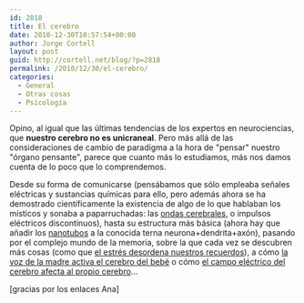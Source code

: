 ```yaml
---
id: 2818
title: El cerebro
date: 2010-12-30T10:57:54+00:00
author: Jorge Cortell
layout: post
guid: http://cortell.net/blog/?p=2818
permalink: /2010/12/30/el-cerebro/
categories:
  - General
  - Otras cosas
  - Psicología
---
```

Opino, al igual que las últimas tendencias de los expertos en neurociencias, que **nuestro cerebro no es unicraneal**. Pero más allá de las consideraciones de cambio de paradigma a la hora de "pensar" nuestro "órgano pensante", parece que cuanto más lo estudiamos, más nos damos cuenta de lo poco que lo comprendemos.

Desde su forma de comunicarse (pensábamos que sólo empleaba señales eléctricas y sustancias químicas para ello, pero además ahora se ha demostrado científicamente la existencia de algo de lo que hablaban los místicos y sonaba a paparruchadas: las <a title="http://lacomunidad.elpais.com/apuntes-cientificos-desde-el-mit/2010/10/16/tus-neuronas-se-comunican-con-senales-electricas-quimicas-y" href="http://lacomunidad.elpais.com/apuntes-cientificos-desde-el-mit/2010/10/16/tus-neuronas-se-comunican-con-senales-electricas-quimicas-y" target="_blank">ondas cerebrales</a>, o impulsos eléctricos discontinuos), hasta su estructura más básica (ahora hay que añadir los <a title="http://m.tendencias21.net/Las-celulas-se-comunican-a-distancia-a-traves-de-nanotubos_a4875.html" href="http://m.tendencias21.net/Las-celulas-se-comunican-a-distancia-a-traves-de-nanotubos_a4875.html" target="_blank">nanotubos</a> a la conocida terna neurona+dendrita+axón), pasando por el complejo mundo de la memoria, sobre la que cada vez se descubren más cosas (como que <a title="http://www.elmundo.es/elmundosalud/2010/12/21/neurociencia/1292959791.html" href="http://www.elmundo.es/elmundosalud/2010/12/21/neurociencia/1292959791.html" target="_blank">el estrés desordena nuestros recuerdos</a>), a cómo <a title="http://www.tendencias21.net/notes/La-voz-de-la-madre-activa-el-cerebro-de-los-bebes-recien-nacidos_b2563447.html" href="http://www.tendencias21.net/notes/La-voz-de-la-madre-activa-el-cerebro-de-los-bebes-recien-nacidos_b2563447.html" target="_blank">la voz de la madre activa el cerebro del bebé</a> o cómo <a title="http://cesartomelopez.blogspot.com/2010/12/como-el-campo-electrico-del-cerebro.html?utm_source=feedburner&utm_medium=feed&utm_campaign=Feed%3A+ExperientiaDocet+%28Experientia+docet%29" href="http://cesartomelopez.blogspot.com/2010/12/como-el-campo-electrico-del-cerebro.html?utm_source=feedburner&utm_medium=feed&utm_campaign=Feed%3A+ExperientiaDocet+%28Experientia+docet%29" target="_blank">el campo eléctrico del cerebro afecta al propio cerebro</a>...

[gracias por los enlaces Ana]
